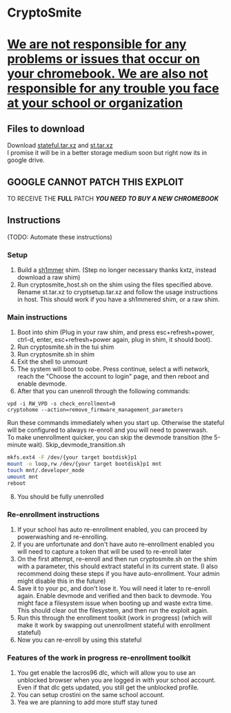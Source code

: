 # CryptoSmite

# **<u>We are not responsible for any problems or issues that occur on your chromebook. We are also not responsible for any trouble you face at your school or organization</u>**
## Files to download
Download [stateful.tar.xz](https://drive.google.com/file/d/19-NPB9Mukn6JdHZ7FUUn4QwEKMMh85C1/view?usp=sharing) and [st.tar.xz](https://drive.google.com/file/d/1YlgNDslOIrOAQJuQ-AoL0FuE7Xve71Co/view?usp=sharing)  
I promise it will be in a better storage medium soon but right now its in google drive.  
## **GOOGLE CANNOT PATCH THIS EXPLOIT**  
TO RECEIVE THE **FULL** PATCH ***YOU NEED TO BUY A NEW CHROMEBOOK***

## Instructions
(TODO: Automate these instructions)
### Setup
1. Build a [sh1mmer](https://osu.bio/builder) shim. (Step no longer necessary thanks kxtz, instead download a raw shim)
2. Run cryptosmite_host.sh on the shim using the files specified above. Rename st.tar.xz to cryptsetup.tar.xz and follow the usage instructions in host. This should work if you have a sh1mmered shim, or a raw shim.
### Main instructions
1. Boot into shim (Plug in your raw shim, and press esc+refresh+power, ctrl-d, enter, esc+refresh+power again, plug in shim, it should boot).
2. Run cryptosmite.sh in the tui shim
3. Run cryptosmite.sh in shim
5. Exit the shell to unmount
6. The system will boot to oobe. Press continue, select a wifi network, reach the "Choose the account to login" page, and then reboot and enable devmode.
7. After that you can unenroll through the following commands:
```
vpd -i RW_VPD -s check_enrollment=0
cryptohome --action=remove_firmware_management_parameters
```
Run these commands immediately when you start up. Otherwise the stateful will be configured to always re-enroll and you will need to powerwash.  
To make unenrollment quicker, you can skip the devmode transition (the 5-minute wait).
Skip_devmode_transition.sh
```bash
mkfs.ext4 -F /dev/{your target bootdisk}p1
mount -o loop,rw /dev/{your target bootdisk}p1 mnt
touch mnt/.developer_mode
umount mnt
reboot
```
8. You should be fully unenrolled
### Re-enrollment instructions
1. If your school has auto re-enrollment enabled, you can proceed by powerwashing and re-enrolling.
2. If you are unfortunate and don't have auto re-enrollment enabled you will need to capture a token that will be used to re-enroll later
3. On the first attempt, re-enroll and then run cryptosmite.sh on the shim with a parameter, this should extract stateful in its current state. (I also recommend doing these steps if you have auto-enrollment. Your admin might disable this in the future)
4. Save it to your pc, and don't lose it. You will need it later to re-enroll again. Enable devmode and verified and then back to devmode. You might face a filesystem issue when booting up and waste extra time. This should clear out the filesystem, and then run the exploit again.
5. Run this through the enrollment toolkit (work in progress) (which will make it work by swapping out unenrollment stateful with enrollment stateful)
7. Now you can re-enroll by using this stateful

### Features of the work in progress re-enrollment toolkit
1. You get enable the lacros96 dlc, which will allow you to use an unblocked browser when you are logged in with your school account. Even if that dlc gets updated, you still get the unblocked profile.
2. You can setup crostini on the same school account.
3. Yea we are planning to add more stuff stay tuned
